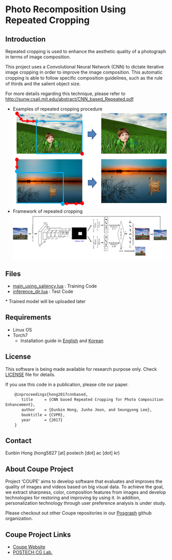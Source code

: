 # Photo Recomposition Using Repeated Cropping #

## Introduction ##
Repeated cropping is used to enhance the aesthetic quality of a photograph in terms of image composition.  

This project uses a Convolutional Neural Network (CNN) to dictate iterative image cropping in order to improve the image composition. This automatic cropping is able to follow speciﬁc composition guidelines, such as the rule of thirds and the salient object size. 

For more details regarding this technique, please refer to http://sunw.csail.mit.edu/abstract/CNN_based_Repeated.pdf  
  
* Examples of repeated cropping procedure  
![Repeated Cropping Example](docs/images/repeated-cropping-example.png)  
* Framework of repeated cropping  
![Repeated Cropping Framework](docs/images/repeated-croping-framework.png)

## Files ##
* [main_using_saliency.lua](Repeated%20Cropping/main_using_saliency.lua) : Training Code
* [inference_dir.lua](Repeated%20Cropping/inference_dir.lua) : Test Code

\* Trained model will be uploaded later

## Requirements ##
* Linux OS
* Torch7
  * Installation guide in [English](http://www.jetsonhacks.com/2015/05/20/torch-7-scientific-computer-framework-with-cudnn-nvidia-jetson-tk1/) and [Korean](http://www.whydsp.org/279)

## License ##

This software is being made available for research purpose only. Check [LICENSE](LICENSE) file for details.  
  
If you use this code in a publication, please cite our paper.  
  
```
    @inproceedings{hong2017cnnbased,
       title     = {CNN based Repeated Cropping for Photo Composition Enhancement},
       author    = {Eunbin Hong, Junho Jeon, and Seungyong Lee},
       booktitle = {CVPR},
       year      = {2017}
    }
```

## Contact ##
Eunbin Hong (hong5827 [at] postech [dot] ac [dot] kr)

## About Coupe Project ##

Project ‘COUPE’ aims to develop software that evaluates and improves the quality of images and videos based on big visual data. To achieve the goal, we extract sharpness, color, composition features from images and develop technologies for restoring and improving by using it. In addition, personalization technology through user preference analysis is under study.  
  
Please checkout out other Coupe repositories in our [Posgraph](https://github.com/posgraph) github organization.

## Coupe Project Links ##
* [Coupe Website](http://coupe.postech.ac.kr/)
* [POSTECH CG Lab.](http://cg.postech.ac.kr/)
